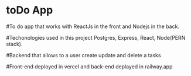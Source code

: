 # toDo App

#To do app that works with ReactJs in the front and Nodejs in the back.

#Techonologies used in this project Postgres, Express, React, Node(PERN stack).

#Backend that allows to a user create update and delete a tasks

#Front-end deployed in vercel and back-end deplayed in railway.app
